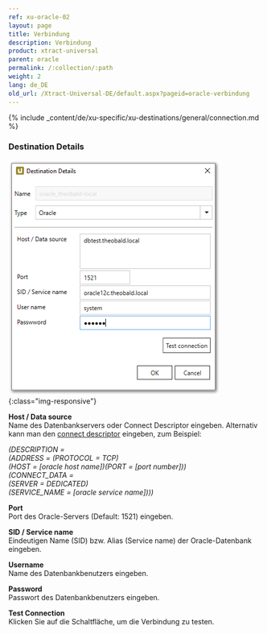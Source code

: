 ```yaml
---
ref: xu-oracle-02
layout: page
title: Verbindung
description: Verbindung
product: xtract-universal
parent: oracle
permalink: /:collection/:path
weight: 2
lang: de_DE
old_url: /Xtract-Universal-DE/default.aspx?pageid=oracle-verbindung
---
```


{% include _content/de/xu-specific/xu-destinations/general/connection.md %}	

### Destination Details

![XU_oracle_connection_test_1](/img/content/XU_oracle_connection_test_1.png){:class="img-responsive"}


**Host / Data source**<br>
Name des Datenbankservers oder Connect Descriptor eingeben.
Alternativ kann man den [connect descriptor](https://docs.oracle.com/html/E10927_01/featConnecting.htm) eingeben, zum Beispiel:

*(DESCRIPTION =* <br>
*(ADDRESS = (PROTOCOL = TCP)* <br>
*(HOST = [oracle host name])(PORT = [port number]))* <br>
*(CONNECT_DATA =* <br>
*(SERVER = DEDICATED)* <br>
*(SERVICE_NAME = [oracle service name])))*

**Port**<br>
Port des Oracle-Servers (Default: 1521) eingeben. 

**SID / Service name**<br>
Eindeutigen Name (SID) bzw. Alias (Service name) der Oracle-Datenbank eingeben.

**Username** <br>
Name des Datenbankbenutzers eingeben.

**Password**<br>
Passwort des Datenbankbenutzers eingeben.
            
**Test Connection**<br>
Klicken Sie auf die Schaltfläche, um die Verbindung zu testen. 